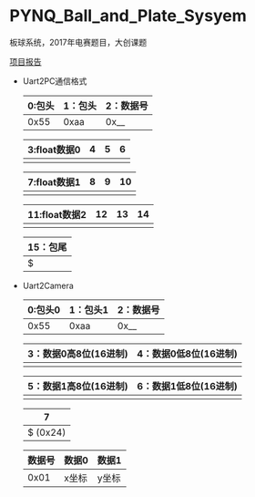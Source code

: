 # PYNQ_Ball_and_Plate_Sysyem
板球系统，2017年电赛题目，大创课题

[项目报告](https://starrynightzyq.github.io/2018/12/20/%E6%9D%BF%E7%90%83%E7%B3%BB%E7%BB%9F%E6%8A%A5%E5%91%8A/)

- Uart2PC通信格式

  | 0:包头 | 1：包头 | 2：数据号 |
  | ------ | ------- | --------- |
  | 0x55   | 0xaa    | 0x__      |

  | 3:float数据0 | 4    | 5    | 6    |
  | ------------ | ---- | ---- | ---- |
  |              |      |      |      |

  | 7:float数据1 | 8    | 9    | 10   |
  | ------------ | ---- | ---- | ---- |
  |              |      |      |      |

  | 11:float数据2 | 12   | 13   | 14   |
  | ------------- | ---- | ---- | ---- |
  |               |      |      |      |

  | 15：包尾 |
  | -------- |
  | $        |

- Uart2Camera

  | 0:包头0 | 1：包头1 | 2：数据号 |
  | ------- | -------- | --------- |
  | 0x55    | 0xaa     | 0x__      |

  | 3：数据0高8位(16进制) | 4：数据0低8位(16进制) |
  | --------------------- | --------------------- |
  |                       |                       |

  | 5：数据1高8位(16进制) | 6：数据1低8位(16进制) |
  | --------------------- | --------------------- |
  |                       |                       |

  | 7        |
  | -------- |
  | $ (0x24) |

  | 数据号 | 数据0 | 数据1 |
  | ------ | ----- | ----- |
  | 0x01   | x坐标 | y坐标 |
